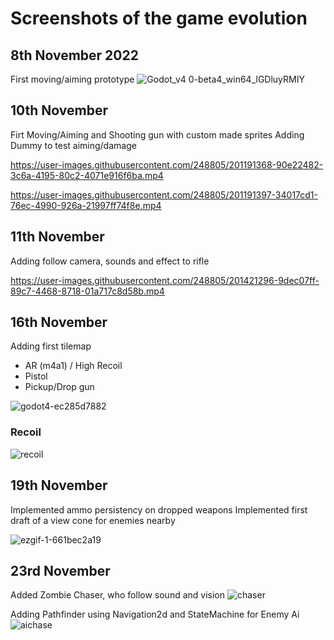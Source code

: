 # Screenshots of the game evolution

## 8th November 2022
First moving/aiming prototype
![Godot_v4 0-beta4_win64_lGDluyRMIY](https://user-images.githubusercontent.com/248805/200659851-7542fe02-8ce8-40e6-a5b6-20369b6ec1ce.gif)

## 10th November
Firt Moving/Aiming and Shooting gun with custom made sprites
Adding Dummy to test aiming/damage

https://user-images.githubusercontent.com/248805/201191368-90e22482-3c6a-4195-80c2-4071e916f6ba.mp4

https://user-images.githubusercontent.com/248805/201191397-34017cd1-76ec-4990-926a-21997ff74f8e.mp4

## 11th November
Adding follow camera, sounds and effect to rifle

https://user-images.githubusercontent.com/248805/201421296-9dec07ff-89c7-4468-8718-01a717c8d58b.mp4


## 16th November
Adding first tilemap
- AR (m4a1) / High Recoil
- Pistol
- Pickup/Drop gun

![godot4-ec285d7882](https://user-images.githubusercontent.com/248805/202240003-b17aec66-fcb1-48aa-86c7-1e592ce7c73c.gif)

### Recoil
![recoil](https://user-images.githubusercontent.com/248805/202240522-417073e1-f89e-445d-adb5-a210ea00b2d8.gif)

## 19th November
Implemented ammo persistency on dropped weapons
Implemented first draft of a view cone for enemies nearby

![ezgif-1-661bec2a19](https://user-images.githubusercontent.com/248805/202844680-0387c670-f2d1-471a-bda8-f5ada336045f.gif)

## 23rd November
Added Zombie Chaser, who follow sound and vision
![chaser](https://user-images.githubusercontent.com/248805/203634258-b57975da-6bcc-4712-b95a-2030906044cd.gif)

Adding Pathfinder using Navigation2d and StateMachine for Enemy Ai
![aichase](https://user-images.githubusercontent.com/248805/203634610-5e4d1e25-36d0-4adb-92e5-625587822cbe.gif)




